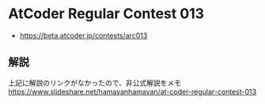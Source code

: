 # AtCoder Regular Contest 013
- <https://beta.atcoder.jp/contests/arc013>

## 解説
上記に解説のリンクがなかったので、非公式解説をメモ
<https://www.slideshare.net/hamayanhamayan/at-coder-regular-contest-013>
